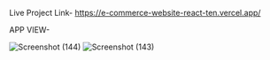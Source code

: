 Live Project Link-
https://e-commerce-website-react-ten.vercel.app/

APP VIEW-

![Screenshot (144)](https://github.com/vinayp9399/E-commerce-website/assets/111950221/f65516ed-e185-4181-a6fb-8969d9f6483e)
![Screenshot (143)](https://github.com/vinayp9399/E-commerce-website/assets/111950221/50b5a5f8-1caf-480b-a317-deb1da90c14e)
